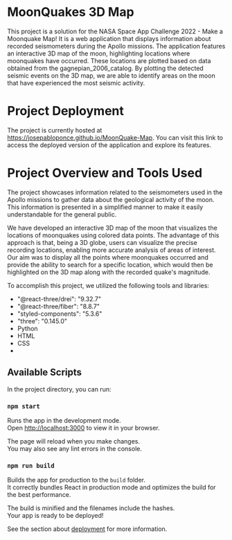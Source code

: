 # MoonQuakes 3D Map

This project is a solution for the NASA Space App Challenge 2022 - Make a Moonquake Map! It is a web application that displays information about recorded seismometers during the Apollo missions. The application features an interactive 3D map of the moon, highlighting locations where moonquakes have occurred. These locations are plotted based on data obtained from the gagnepian_2006_catalog. By plotting the detected seismic events on the 3D map, we are able to identify areas on the moon that have experienced the most seismic activity.

# Project Deployment

The project is currently hosted at https://josepabloponce.github.io/MoonQuake-Map. You can visit this link to access the deployed version of the application and explore its features.

# Project Overview and Tools Used

The project showcases information related to the seismometers used in the Apollo missions to gather data about the geological activity of the moon. This information is presented in a simplified manner to make it easily understandable for the general public.

We have developed an interactive 3D map of the moon that visualizes the locations of moonquakes using colored data points. The advantage of this approach is that, being a 3D globe, users can visualize the precise recording locations, enabling more accurate analysis of areas of interest. Our aim was to display all the points where moonquakes occurred and provide the ability to search for a specific location, which would then be highlighted on the 3D map along with the recorded quake's magnitude.

To accomplish this project, we utilized the following tools and libraries:

- "@react-three/drei": "9.32.7"
- "@react-three/fiber": "8.8.7"
- "styled-components": "5.3.6"
- "three": "0.145.0"
- Python
- HTML
- CSS
- 
## Available Scripts

In the project directory, you can run:

### `npm start`

Runs the app in the development mode.\
Open [http://localhost:3000](http://localhost:3000) to view it in your browser.

The page will reload when you make changes.\
You may also see any lint errors in the console.

### `npm run build`

Builds the app for production to the `build` folder.\
It correctly bundles React in production mode and optimizes the build for the best performance.

The build is minified and the filenames include the hashes.\
Your app is ready to be deployed!

See the section about [deployment](https://facebook.github.io/create-react-app/docs/deployment) for more information.


